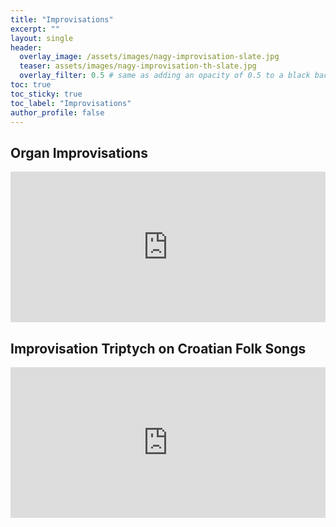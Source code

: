 ```yaml
---
title: "Improvisations"
excerpt: ""
layout: single
header:
  overlay_image: /assets/images/nagy-improvisation-slate.jpg
  teaser: assets/images/nagy-improvisation-th-slate.jpg
  overlay_filter: 0.5 # same as adding an opacity of 0.5 to a black background
toc: true
toc_sticky: true
toc_label: "Improvisations"
author_profile: false
---
```


## Organ Improvisations

<iframe style="border: 0; width: 100%; height: 241px;" src="https://bandcamp.com/EmbeddedPlayer/album=3083245504/size=large/bgcol=ffffff/linkcol=63b2cc/artwork=small/transparent=true/" seamless><a href="http://nagymusic.bandcamp.com/album/free-improvisations">Free Improvisations by Zvonimir Nagy, organist</a></iframe>

## Improvisation Triptych on Croatian Folk Songs

<iframe style="border: 0; width: 100%; height: 241px;" src="https://bandcamp.com/EmbeddedPlayer/album=1334704613/size=large/bgcol=ffffff/linkcol=63b2cc/artwork=small/transparent=true/" seamless><a href="http://nagymusic.bandcamp.com/album/triptych-on-croatian-folk-songs">Triptych on Croatian Folk Songs by Zvonimir Nagy</a></iframe>
